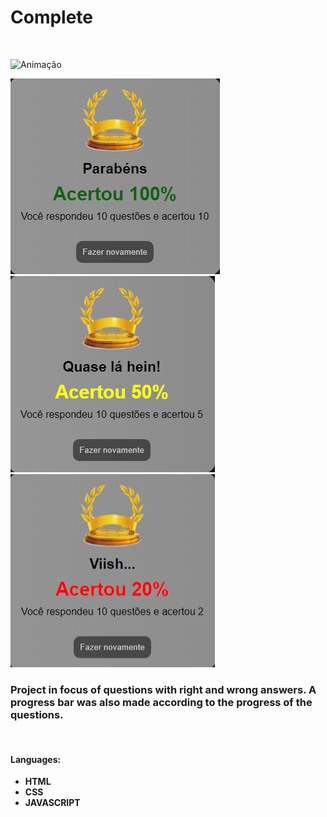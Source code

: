 # Complete
</br>

![Animação](https://user-images.githubusercontent.com/83568294/134600144-88333e59-ca7d-4d87-a324-e2c1e0c91926.gif)

<img src="imagemwin.png">   <img src="imagemylw.png">  <img src="imagemerror1.png">

### Project in focus of questions with right and wrong answers. A progress bar was also made according to the progress of the questions.
</br> 

 #### Languages: 
 
 + **HTML**
 + **CSS**
 + **JAVASCRIPT**